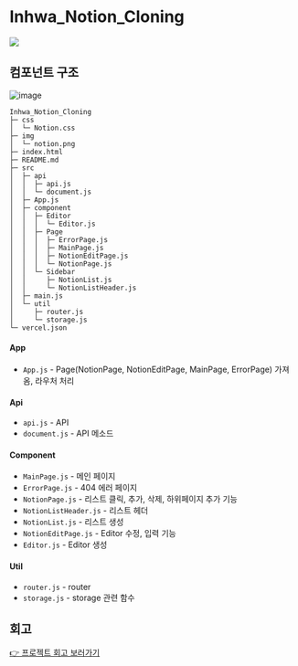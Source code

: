 # Inhwa_Notion_Cloning
<!-- [:point_right: Inhwa Notion 보러가기](https://inhwa-notion-cloning.vercel.app/) -->

![](https://velog.velcdn.com/images/parkinhwa/post/09f123a0-f6c7-4e01-ba48-58003e0198ae/image.gif)

## 컴포넌트 구조
![image](https://user-images.githubusercontent.com/65644486/169476759-ca3c7bda-5812-484b-808b-6d4b8f21caa8.png)

```
Inhwa_Notion_Cloning
├─ css
│  └─ Notion.css
├─ img
│  └─ notion.png
├─ index.html
├─ README.md
├─ src
│  ├─ api
│  │  ├─ api.js
│  │  └─ document.js
│  ├─ App.js
│  ├─ component
│  │  ├─ Editor
│  │  │  └─ Editor.js
│  │  ├─ Page
│  │  │  ├─ ErrorPage.js
│  │  │  ├─ MainPage.js
│  │  │  ├─ NotionEditPage.js
│  │  │  └─ NotionPage.js
│  │  └─ Sidebar
│  │     ├─ NotionList.js
│  │     └─ NotionListHeader.js
│  ├─ main.js
│  └─ util
│     ├─ router.js
│     └─ storage.js
└─ vercel.json

```
#### App
- `App.js` - Page(NotionPage, NotionEditPage, MainPage, ErrorPage) 가져옴, 라우처 처리

#### Api
- `api.js` - API
- `document.js` - API 메소드 

#### Component
- `MainPage.js` - 메인 페이지
- `ErrorPage.js` - 404 에러 페이지
- `NotionPage.js` - 리스트 클릭, 추가, 삭제, 하위페이지 추가 기능
- `NotionListHeader.js` - 리스트 헤더
- `NotionList.js` - 리스트 생성
- `NotionEditPage.js` - Editor 수정, 입력 기능
- `Editor.js` - Editor 생성 

#### Util
- `router.js` - router
- `storage.js` - storage 관련 함수

## 회고
[:point_right: 프로젝트 회고 보러가기](https://velog.io/@parkinhwa/%EB%8D%B0%EB%B8%8C%EC%BD%94%EC%8A%A4-2%EA%B8%B0-5%EC%A3%BC%EC%B0%A8-%ED%9A%8C%EA%B3%A0)
